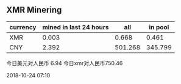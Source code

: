 ## XMR Minering

|currency|mined in last 24 hours|all|in pool|
|---|---|---|---|
|XMR|0.003|0.668|0.461|
|CNY|2.392|501.268|345.799|

今日美元对人民币 6.94	今日xmr对人民币750.46


2018-10-24 07:10